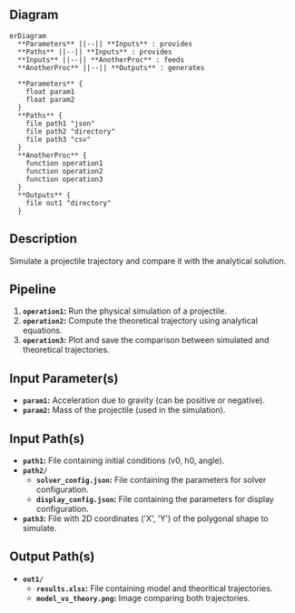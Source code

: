 ## Diagram

```mermaid
erDiagram
  **Parameters** ||--|| **Inputs** : provides
  **Paths** ||--|| **Inputs** : provides
  **Inputs** ||--|| **AnotherProc** : feeds
  **AnotherProc** ||--|| **Outputs** : generates

  **Parameters** {
    float param1
    float param2
  }
  **Paths** {
    file path1 "json"
    file path2 "directory"
    file path3 "csv"
  }
  **AnotherProc** {
    function operation1
    function operation2
    function operation3
  }
  **Outputs** {
    file out1 "directory"
  }
```

## Description

Simulate a projectile trajectory and compare it with the analytical solution.

## Pipeline

1. **`operation1`:** Run the physical simulation of a projectile.
2. **`operation2`:** Compute the theoretical trajectory using analytical equations.
3. **`operation3`:** Plot and save the comparison between simulated and theoretical trajectories.


## Input Parameter(s)

- **`param1`:** Acceleration due to gravity (can be positive or negative).
- **`param2`:** Mass of the projectile (used in the simulation).

## Input Path(s)

- **`path1`:** File containing initial conditions (v0, h0, angle).
- **`path2/`**
  - **`solver_config.json`:** File containing the parameters for solver configuration.
  - **`display_config.json`:** File containing the parameters for display configuration.
- **`path3`:** File with 2D coordinates ('X', 'Y') of the polygonal shape to simulate.

## Output Path(s)

- **`out1/`**
  - **`results.xlsx`:** File containing model and theoritical trajectories.
  - **`model_vs_theory.png`:** Image comparing both trajectories.